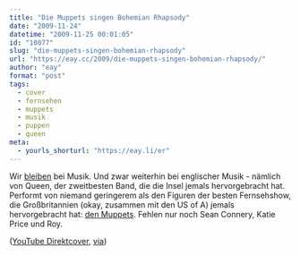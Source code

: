 ```yaml
---
title: "Die Muppets singen Bohemian Rhapsody"
date: "2009-11-24"
datetime: "2009-11-25 00:01:05"
id: "10077"
slug: "die-muppets-singen-bohemian-rhapsody"
url: "https://eay.cc/2009/die-muppets-singen-bohemian-rhapsody/"
author: "eay"
format: "post"
tags:
  - cover
  - fernsehen
  - muppets
  - musik
  - puppen
  - queen
meta:
  - yourls_shorturl: "https://eay.li/er"
---
```


Wir [bleiben](//eay.cc/2009/the-beatles-in-the-year-3000/) bei Musik. Und zwar weiterhin bei englischer Musik - nämlich von Queen, der zweitbesten Band, die die Insel jemals hervorgebracht hat. Performt von niemand geringerem als den Figuren der besten Fernsehshow, die Großbritannien (okay, zusammen mit den US of A) jemals hervorgebracht hat: [den Muppets](//eay.cc/tag/muppets/). Fehlen nur noch Sean Connery, Katie Price und Roy.

 ([YouTube Direktcover](http://www.youtube.com/watch?v=tgbNymZ7vqY), [via](http://www.nomnomnom.de/2009/11/24/digital-bohemians))
